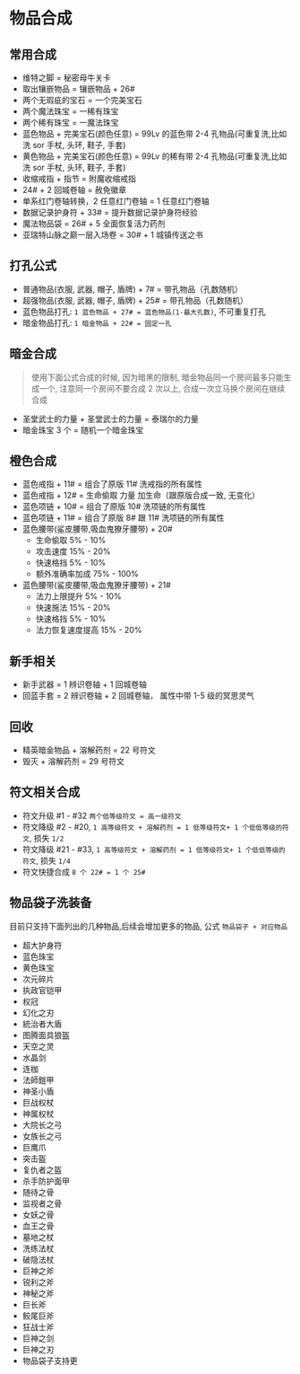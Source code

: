 # 物品合成

## 常用合成

- 维特之脚 = 秘密母牛关卡
- 取出镶嵌物品 = 镶嵌物品 + 26#
- 两个无瑕疵的宝石 = 一个完美宝石
- 两个魔法珠宝 = 一稀有珠宝
- 两个稀有珠宝 = 一魔法珠宝
- 蓝色物品 + 完美宝石(颜色任意) = 99Lv 的蓝色带 2-4 孔物品(可重复洗,比如洗 sor 手杖, 头环, 鞋子, 手套)
- 黄色物品 + 完美宝石(颜色任意) = 99Lv 的稀有带 2-4 孔物品(可重复洗,比如洗 sor 手杖, 头环, 鞋子, 手套)
- 收缩戒指 + 指节 = 附魔收缩戒指
- 24# + 2 回城卷轴 = 赦免徽章
- 单系红门卷轴转换，2 任意红门卷轴 = 1 任意红门卷轴
- 数据记录护身符 + 33# = 提升数据记录护身符经验
- 魔法物品袋 = 26# + 5 全面恢复活力药剂
- 亚瑞特山脉之巅一层入场卷 = 30# + 1 城镇传送之书

## 打孔公式

- 普通物品(衣服, 武器, 帽子, 盾牌) + 7# = 带孔物品（孔数随机）
- 超强物品(衣服, 武器, 帽子, 盾牌) + 25# = 带孔物品（孔数随机）
- 蓝色物品打孔: `1 蓝色物品 + 27# = 蓝色物品(1-最大孔数)`, 不可重复打孔
- 暗金物品打孔: `1 暗金物品 + 22# = 固定一孔`

## 暗金合成

> 使用下面公式合成的时候, 因为暗黑的限制, 暗金物品同一个房间最多只能生成一个, 注意同一个房间不要合成 2 次以上, 合成一次立马换个房间在继续合成

- 圣堂武士的力量 + 圣堂武士的力量 = 泰瑞尔的力量
- 暗金珠宝 3 个 = 随机一个暗金珠宝

## 橙色合成

- 蓝色戒指 + 11# = 组合了原版 11# 洗戒指的所有属性
- 蓝色戒指 + 12# = 生命偷取 力量 加生命（跟原版合成一致, 无变化）
- 蓝色项链 + 10# = 组合了原版 10# 洗项链的所有属性
- 蓝色项链 + 11# = 组合了原版 8# 跟 11# 洗项链的所有属性
- 蓝色腰带(鲨皮腰带,吸血鬼獠牙腰带) + 20#
  - 生命偷取 5% - 10%
  - 攻击速度 15% - 20%
  - 快速格挡 5% - 10%
  - 额外准确率加成 75% - 100%
- 蓝色腰带(鲨皮腰带,吸血鬼獠牙腰带) + 21#
  - 法力上限提升 5% - 10%
  - 快速施法 15% - 20%
  - 快速格挡 5% - 10%
  - 法力恢复速度提高 15% - 20%

## 新手相关

- 新手武器 = 1 辨识卷轴 + 1 回城卷轴
- 回蓝手套 = 2 辨识卷轴 + 2 回城卷轴， 属性中带 1-5 级的冥思灵气

## 回收

- 精英暗金物品 + 溶解药剂 = 22 号符文
- 毁灭 + 溶解药剂 = 29 号符文

## 符文相关合成

- 符文升级 #1 - #32 `两个低等级符文 = 高一级符文`
- 符文降级 #2 - #20, `1 高等级符文 + 溶解药剂 = 1 低等级符文+ 1 个低低等级的符文`, 损失 `1/2`
- 符文降级 #21 - #33, `1 高等级符文 + 溶解药剂 = 1 低等级符文+ 1 个低低等级的符文`, 损失 `1/4`
- 符文快捷合成 `8 个 22# = 1 个 25#`

## 物品袋子洗装备

目前只支持下面列出的几种物品,后续会增加更多的物品, 公式 `物品袋子 + 对应物品`

- 超大护身符
- 蓝色珠宝
- 黄色珠宝
- 次元碎片
- 执政官铠甲
- 权冠
- 幻化之刃
- 統治者大盾
- 图腾面具狼盔
- 天空之灵
- 水晶剑
- 连枷
- 法師鎧甲
- 神圣小盾
- 巨战权杖
- 神属权杖
- 大院长之弓
- 女族长之弓
- 巨鹰爪
- 突击盔
- 复仇者之盔
- 杀手防护面甲
- 随待之骨
- 监视者之骨
- 女妖之骨
- 血王之骨
- 墓地之杖
- 洗练法杖
- 破隐法杖
- 巨神之斧
- 锐利之斧
- 神秘之斧
- 巨长斧
- 鲛尾巨斧
- 狂战士斧
- 巨神之剑
- 巨神之刃
- 物品袋子支持更
